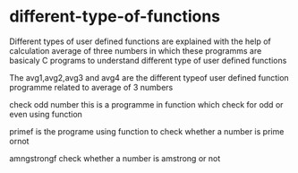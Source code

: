 # different-type-of-functions
Different types of user defined functions are explained with
the help of calculation average of three numbers in which these programms are basicaly C programs
to understand different type of user defined functions

The avg1,avg2,avg3 and avg4 are the different typeof user defined function programme related to average of 3 numbers

check odd number this is a programme in function which check for odd or even using function

primef is the programe using function to check whether a number is prime ornot

amngstrongf check whether a number is amstrong or not
